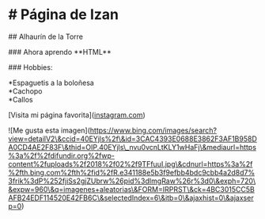 # \# Página de Izan 

\#\# Alhaurín de la Torre 

\#\#\# Ahora aprendo \*\*HTML\*\* 

\#\#\# Hobbies: 

\*Espaguetis a la boloñesa  
\*Cachopo  
\*Callos

\[Visita mi página favorita\]([instagram.com](http://instagram.com))

\!\[Me gusta esta imagen\](https://www.bing.com/images/search?view=detailV2\&ccid=40EYjls%2f\&id=3CAC4393E0688E3862F3AF1B958DA0CD4AE2F83F\&thid=OIP.40EYjls\_nvu0vcnLtKLY1wHaFj\&mediaurl=https%3a%2f%2fdifundir.org%2fwp-content%2fuploads%2f2018%2f02%2f9TFfuuI.jpg\&cdnurl=https%3a%2f%2fth.bing.com%2fth%2fid%2fR.e341188e5b3f9efbb4bdc9cbb4a2d8d7%3frik%3dP%252fjiSs2gjZUbrw%26pid%3dImgRaw%26r%3d0\&exph=720\&expw=960\&q=imagenes+aleatorias\&FORM=IRPRST\&ck=4BC3015CC5BAFB24EDF114520E42FB6C\&selectedIndex=6\&itb=0\&ajaxhist=0\&ajaxserp=0)

